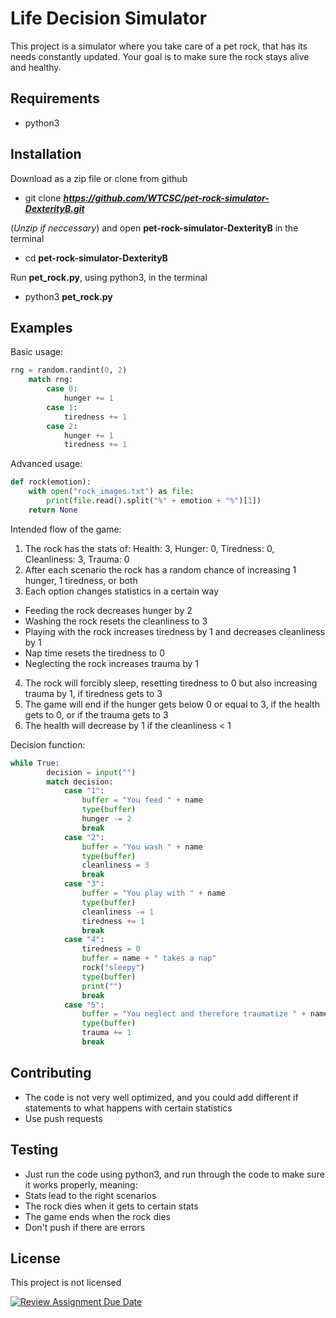 # Life Decision Simulator

This project is a simulator where you take care of a pet rock, that has its needs constantly updated. Your goal is to make sure the rock stays alive and healthy.


## Requirements

* python3


## Installation

Download as a zip file or clone from github
* git clone **_https://github.com/WTCSC/pet-rock-simulator-DexterityB.git_**

(_Unzip if neccessary_) and open **pet-rock-simulator-DexterityB** in the terminal
* cd **pet-rock-simulator-DexterityB**

Run **pet_rock.py**, using python3, in the terminal
* python3 **pet_rock.py**


## Examples

Basic usage:

```python
rng = random.randint(0, 2)
    match rng:
        case 0:
            hunger += 1
        case 1:
            tiredness += 1
        case 2:
            hunger += 1
            tiredness += 1
```


Advanced usage:

```python
def rock(emotion):
    with open("rock_images.txt") as file:
        print(file.read().split("%" + emotion + "%")[1])
    return None
```


Intended flow of the game:
1. The rock has the stats of: Health: 3, Hunger: 0, Tiredness: 0, Cleanliness: 3, Trauma: 0
2. After each scenario the rock has a random chance of increasing 1 hunger, 1 tiredness, or both
3. Each option changes statistics in a certain way
 - Feeding the rock decreases hunger by 2
 - Washing the rock resets the cleanliness to 3
 - Playing with the rock increases tiredness by 1 and decreases cleanliness by 1
 - Nap time resets the tiredness to 0
 - Neglecting the rock increases trauma by 1
4. The rock will forcibly sleep, resetting tiredness to 0 but also increasing trauma by 1, if tiredness gets to 3
5. The game will end if the hunger gets below 0 or equal to 3, if the health gets to 0, or if the trauma gets to 3
6. The health will decrease by 1 if the cleanliness < 1


Decision function:

```python
while True:
        decision = input("")
        match decision:
            case "1":
                buffer = "You feed " + name
                type(buffer)
                hunger -= 2
                break
            case "2":
                buffer = "You wash " + name
                type(buffer)
                cleanliness = 3
                break
            case "3":
                buffer = "You play with " + name
                type(buffer)
                cleanliness -= 1
                tiredness += 1
                break
            case "4":
                tiredness = 0
                buffer = name + " takes a nap"
                rock("sleepy")
                type(buffer)
                print("")
                break
            case "5":
                buffer = "You neglect and therefore traumatize " + name
                type(buffer)
                trauma += 1
                break
```


## Contributing

* The code is not very well optimized, and you could add different if statements to what happens with certain statistics
* Use push requests


## Testing

* Just run the code using python3, and run through the code to make sure it works properly, meaning:
 * Stats lead to the right scenarios
 * The rock dies when it gets to certain stats
 * The game ends when the rock dies
* Don't push if there are errors


## License

This project is not licensed


[![Review Assignment Due Date](https://classroom.github.com/assets/deadline-readme-button-22041afd0340ce965d47ae6ef1cefeee28c7c493a6346c4f15d667ab976d596c.svg)](https://classroom.github.com/a/3zOHVIfr)
